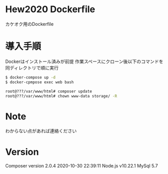 # Hew2020 Dockerfile

カケオク用のDockerfile

# 導入手順

Dockerはインストール済みが前提
作業スペースにクローン後以下のコマンドを同ディレクトリで順に実行

```bash
$ docker-compose up -d
$ docker-cpmpose exec web bash

root@???/var/www/html# composer update
root@???/var/www/html# chown www-data storage/ -R
```

# Note
 
わからない点があれば連絡ください

# Version
Composer version 2.0.4 2020-10-30 22:39:11
Node.js v10.22.1
MySql 5.7
